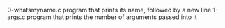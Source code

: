0-whatsmyname.c
program that prints its name, followed by a new line
1-args.c
program that prints the number of arguments passed into it
